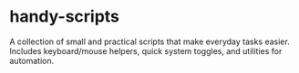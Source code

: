 # handy-scripts
A collection of small and practical scripts that make everyday tasks easier. Includes keyboard/mouse helpers, quick system toggles, and utilities for automation.
